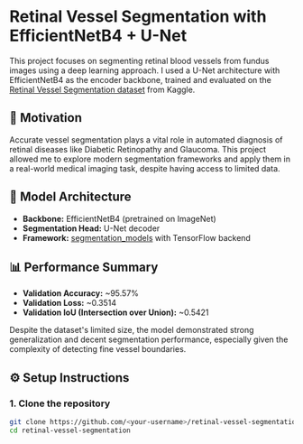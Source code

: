 # Retinal Vessel Segmentation with EfficientNetB4 + U-Net

This project focuses on segmenting retinal blood vessels from fundus images using a deep learning approach. I used a U-Net architecture with EfficientNetB4 as the encoder backbone, trained and evaluated on the [Retinal Vessel Segmentation dataset](https://www.kaggle.com/datasets/ipythonx/vessel-dataset) from Kaggle.

## 🧠 Motivation
Accurate vessel segmentation plays a vital role in automated diagnosis of retinal diseases like Diabetic Retinopathy and Glaucoma. This project allowed me to explore modern segmentation frameworks and apply them in a real-world medical imaging task, despite having access to limited data.

## 🧪 Model Architecture
- **Backbone:** EfficientNetB4 (pretrained on ImageNet)
- **Segmentation Head:** U-Net decoder
- **Framework:** [segmentation_models](https://github.com/qubvel/segmentation_models) with TensorFlow backend

## 📊 Performance Summary
- **Validation Accuracy:** ~95.57%
- **Validation Loss:** ~0.3514
- **Validation IoU (Intersection over Union):** ~0.5421

Despite the dataset's limited size, the model demonstrated strong generalization and decent segmentation performance, especially given the complexity of detecting fine vessel boundaries.

## ⚙️ Setup Instructions

### 1. Clone the repository
```bash
git clone https://github.com/<your-username>/retinal-vessel-segmentation.git
cd retinal-vessel-segmentation
